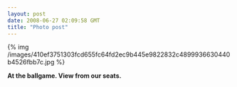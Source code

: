```yaml
---
layout: post
date: 2008-06-27 02:09:58 GMT
title: "Photo post"
---
```

{% img /images/410ef3751303fcd655fc64fd2ec9b445e9822832c4899936630440b4526fbb7c.jpg %}

<b>At the ballgame. View from our seats.</b>